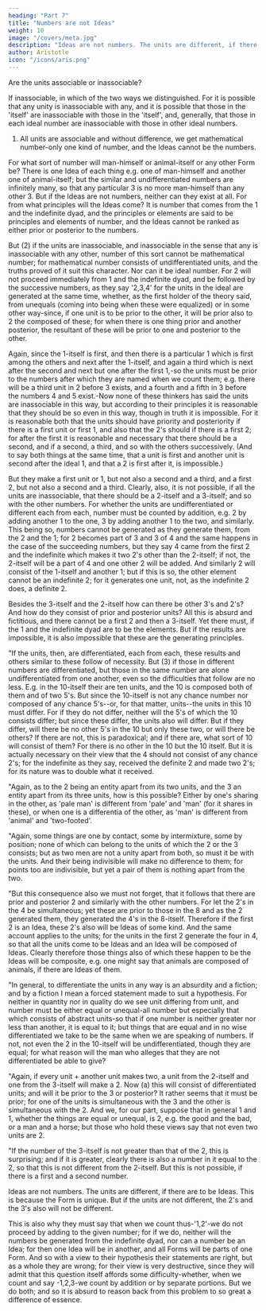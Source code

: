```yaml
---
heading: "Part 7"
title: "Numbers are not Ideas"
weight: 10
image: "/covers/meta.jpg"
description: "Ideas are not numbers. The units are different, if there are to be Ideas. This is because the Form is unique"
author: Aristotle
icon: "/icons/aris.png"
---
```




Are the units associable or inassociable? 

If inassociable, in which of the two ways we distinguished. For it is possible that any unity is inassociable with any, and it is possible that those in the 'itself' are inassociable with those in the 'itself', and, generally, that those in each ideal number are inassociable with those in other ideal numbers. 

1. All units are associable and without difference, we get mathematical number-only one kind of number, and the Ideas cannot be the numbers. 

For what sort of number will man-himself or animal-itself or any other Form be? There is one Idea of each thing e.g. one of man-himself and another one of animal-itself; but the similar and undifferentiated numbers are infinitely many, so that any particular 3 is no more man-himself than any other 3. But if the Ideas are not numbers, neither can they exist at all. For from what principles will the Ideas come? It is number that comes from the 1 and the indefinite dyad, and the principles or elements are said to be principles and elements of number, and the Ideas cannot be ranked as either prior or posterior to the numbers.

But (2) if the units are inassociable, and inassociable in the sense that any is inassociable with any other, number of this sort cannot be mathematical number; for mathematical number consists of undifferentiated units, and the truths proved of it suit this character. Nor can it be ideal number. For 2 will not proceed immediately from 1 and the indefinite dyad, and be followed by the successive numbers, as they say '2,3,4' for the units in the ideal are generated at the same time, whether, as the first holder of the theory said, from unequals (coming into being when these were equalized) or in some other way-since, if one unit is to be prior to the other, it will be prior also to 2 the composed of these; for when there is one thing prior and another posterior, the resultant of these will be prior to one and posterior to the other. 

Again, since the 1-itself is first, and then there is a particular 1 which is first among the others and next after the 1-itself, and again a third which is next after the second and next but one after the first 1,-so the units must be prior to the numbers after which they are named when we count them; e.g. there will be a third unit in 2 before 3 exists, and a fourth and a fifth in 3 before the numbers 4 and 5 exist.-Now none of these thinkers has said the units are inassociable in this way, but according to their principles it is reasonable that they should be so even in this way, though in truth it is impossible. For it is reasonable both that the units should have priority and posteriority if there is a first unit or first 1, and also that the 2's should if there is a first 2; for after the first it is reasonable and necessary that there should be a second, and if a second, a third, and so with the others successively. (And to say both things at the same time, that a unit is first and another unit is second after the ideal 1, and that a 2 is first after it, is impossible.) 

But they make a first unit or 1, but not also a second and a third, and a first 2, but not also a second and a third. Clearly, also, it is not possible, if all the units are inassociable, that there should be a 2-itself and a 3-itself; and so with the other numbers. For whether the units are undifferentiated or different each from each, number must be counted by addition, e.g. 2 by adding another 1 to the one, 3 by adding another 1 to the two, and similarly. This being so, numbers cannot be generated as they generate them, from the 2 and the 1; for 2 becomes part of 3 and 3 of 4 and the same happens in the case of the succeeding numbers, but they say 4 came from the first 2 and the indefinite which makes it two 2's other than the 2-itself; if not, the 2-itself will be a part of 4 and one other 2 will be added. And similarly 2 will consist of the 1-itself and another 1; but if this is so, the other element cannot be an indefinite 2; for it generates one unit, not, as the indefinite 2 does, a definite 2.

Besides the 3-itself and the 2-itself how can there be other 3's and 2's? And how do they consist of prior and posterior units? All this is absurd and fictitious, and there cannot be a first 2 and then a 3-itself. Yet there must, if the 1 and the indefinite dyad are to be the elements. But if the results are impossible, it is also impossible that these are the generating principles.

"If the units, then, are differentiated, each from each, these results and others similar to these follow of necessity. But (3) if those in different numbers are differentiated, but those in the same number are alone undifferentiated from one another, even so the difficulties that follow are no less. E.g. in the 10-itself their are ten units, and the 10 is composed both of them and of two 5's. But since the 10-itself is not any chance number nor composed of any chance 5's--or, for that matter, units--the units in this 10 must differ. For if they do not differ, neither will the 5's of which the 10 consists differ; but since these differ, the units also will differ. But if they differ, will there be no other 5's in the 10 but only these two, or will there be others? If there are not, this is paradoxical; and if there are, what sort of 10 will consist of them? For there is no other in the 10 but the 10 itself. But it is actually necessary on their view that the 4 should not consist of any chance 2's; for the indefinite as they say, received the definite 2 and made two 2's; for its nature was to double what it received.

"Again, as to the 2 being an entity apart from its two units, and the 3 an entity apart from its three units, how is this possible? Either by one's sharing in the other, as 'pale man' is different from 'pale' and 'man' (for it shares in these), or when one is a differentia of the other, as 'man' is different from 'animal' and 'two-footed'.

"Again, some things are one by contact, some by intermixture, some by position; none of which can belong to the units of which the 2 or the 3 consists; but as two men are not a unity apart from both, so must it be with the units. And their being indivisible will make no difference to them; for points too are indivisible, but yet a pair of them is nothing apart from the two.

"But this consequence also we must not forget, that it follows that there are prior and posterior 2 and similarly with the other numbers. For let the 2's in the 4 be simultaneous; yet these are prior to those in the 8 and as the 2 generated them, they generated the 4's in the 8-itself. Therefore if the first 2 is an Idea, these 2's also will be Ideas of some kind. And the same account applies to the units; for the units in the first 2 generate the four in 4, so that all the units come to be Ideas and an Idea will be composed of Ideas. Clearly therefore those things also of which these happen to be the Ideas will be composite, e.g. one might say that animals are composed of animals, if there are Ideas of them.

"In general, to differentiate the units in any way is an absurdity and a fiction; and by a fiction I mean a forced statement made to suit a hypothesis. For neither in quantity nor in quality do we see unit differing from unit, and number must be either equal or unequal-all number but especially that which consists of abstract units-so that if one number is neither greater nor less than another, it is equal to it; but things that are equal and in no wise differentiated we take to be the same when we are speaking of numbers. If not, not even the 2 in the 10-itself will be undifferentiated, though they are equal; for what reason will the man who alleges that they are not differentiated be able to give?

"Again, if every unit + another unit makes two, a unit from the 2-itself and one from the 3-itself will make a 2. Now (a) this will consist of differentiated units; and will it be prior to the 3 or posterior? It rather seems that it must be prior; for one of the units is simultaneous with the 3 and the other is simultaneous with the 2. And we, for our part, suppose that in general 1 and 1, whether the things are equal or unequal, is 2, e.g. the good and the bad, or a man and a horse; but those who hold these views say that not even two units are 2.

"If the number of the 3-itself is not greater than that of the 2, this is surprising; and if it is greater, clearly there is also a number in it equal to the 2, so that this is not different from the 2-itself. But this is not possible, if there is a first and a second number.

Ideas are not numbers. The units are different, if there are to be Ideas. This is because the Form is unique. But if the units are not different, the 2's and the 3's also will not be different. 

This is also why they must say that when we count thus-'1,2'-we do not proceed by adding to the given number; for if we do, neither will the numbers be generated from the indefinite dyad, nor can a number be an Idea; for then one Idea will be in another, and all Forms will be parts of one Form. And so with a view to their hypothesis their statements are right, but as a whole they are wrong; for their view is very destructive, since they will admit that this question itself affords some difficulty-whether, when we count and say -1,2,3-we count by addition or by separate portions. But we do both; and so it is absurd to reason back from this problem to so great a difference of essence.



